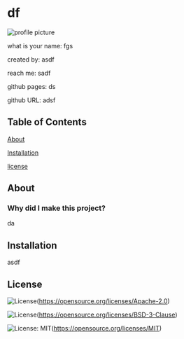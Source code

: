 
# df
![profile picture](asdf)

what is your name: fgs

created by: asdf

reach me: sadf

github pages: ds

github URL: adsf
## Table of Contents
[About](#about)

[Installation](#Installation)

[license](#license)

## About
### Why did I make this project?
da


## Installation
asdf

## License

![License](https://img.shields.io/badge/License-Apache_2.0-blue.svg)(https://opensource.org/licenses/Apache-2.0)

![License](https://img.shields.io/badge/License-BSD_3--Clause-blue.svg)(https://opensource.org/licenses/BSD-3-Clause)

![License: MIT](https://img.shields.io/badge/License-MIT-yellow.svg)(https://opensource.org/licenses/MIT)

   
    